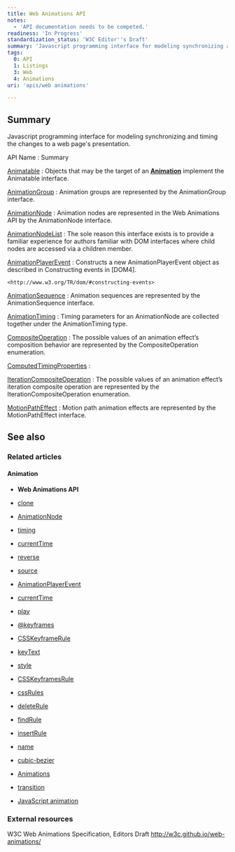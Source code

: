 ```yaml
---
title: Web Animations API
notes:
  - 'API documentation needs to be competed.'
readiness: 'In Progress'
standardization_status: 'W3C Editor''s Draft'
summary: 'Javascript programming interface for modeling synchronizing and timing the changes to a web page''s presentation.'
tags:
  0: API
  1: Listings
  3: Web
  4: Animations
uri: 'apis/web animations'

---
```

## <span>Summary</span>

Javascript programming interface for modeling synchronizing and timing the changes to a web page's presentation.

API Name
:   Summary

[Animatable](/apis/web_animations/Animatable)
:   Objects that may be the target of an [**Animation**](/apis/web_animations/Animation) implement the Animatable interface.

[AnimationGroup](/apis/web_animations/AnimationGroup)
:   Animation groups are represented by the AnimationGroup interface.

[AnimationNode](/apis/web_animations/AnimationNode)
:   Animation nodes are represented in the Web Animations API by the AnimationNode interface.

[AnimationNodeList](/apis/web_animations/AnimationNodeList)
:   The sole reason this interface exists is to provide a familiar experience for authors familiar with DOM interfaces where child nodes are accessed via a children member.

[AnimationPlayerEvent](/apis/web_animations/AnimationPlayerEvent)
:   Constructs a new AnimationPlayerEvent object as described in Constructing events in [DOM4].

    <http://www.w3.org/TR/dom/#constructing-events>

[AnimationSequence](/apis/web_animations/AnimationSequence)
:   Animation sequences are represented by the AnimationSequence interface.

[AnimationTiming](/apis/web_animations/AnimationTiming)
:   Timing parameters for an AnimationNode are collected together under the AnimationTiming type.

[CompositeOperation](/apis/web_animations/CompositeOperation)
:   The possible values of an animation effect’s composition behavior are represented by the CompositeOperation enumeration.

[ComputedTimingProperties](/apis/web_animations/ComputedTimingProperties)
:

[IterationCompositeOperation](/apis/web_animations/IterationCompositeOperation)
:   The possible values of an animation effect’s iteration composite operation are represented by the IterationCompositeOperation enumeration.

[MotionPathEffect](/apis/web_animations/MotionPathEffect)
:   Motion path animation effects are represented by the MotionPathEffect interface.

## <span>See also</span>

### <span>Related articles</span>

#### <span>Animation</span>

-   **Web Animations API**

-   [clone](/apis/web_animations/AnimationEffect/clone)

-   [AnimationNode](/apis/web_animations/AnimationNode)

-   [timing](/apis/web_animations/AnimationNode/timing)

-   [currentTime](/apis/web_animations/AnimationPlayer/currentTime)

-   [reverse](/apis/web_animations/AnimationPlayer/reverse)

-   [source](/apis/web_animations/AnimationPlayer/source)

-   [AnimationPlayerEvent](/apis/web_animations/AnimationPlayerEvent)

-   [currentTime](/apis/web_animations/AnimationTimeline/currentTime)

-   [play](/apis/web_animations/AnimationTimeline/play)

-   [@keyframes](/css/atrules/@keyframes)

-   [CSSKeyframeRule](/css/cssom/CSSKeyframeRule)

-   [keyText](/css/cssom/CSSKeyframeRule/keyText)

-   [style](/css/cssom/CSSKeyframeRule/style)

-   [CSSKeyframesRule](/css/cssom/CSSKeyframesRule)

-   [cssRules](/css/cssom/CSSKeyframesRule/cssRules)

-   [deleteRule](/css/cssom/CSSKeyframesRule/deleteRule)

-   [findRule](/css/cssom/CSSKeyframesRule/findRule)

-   [insertRule](/css/cssom/CSSKeyframesRule/insertRule)

-   [name](/css/cssom/CSSKeyframesRule/name)

-   [cubic-bezier](/css/functions/cubic-bezier)

-   [Animations](/css/properties/animations)

-   [transition](/css/properties/transition)

-   [JavaScript animation](/tutorials/animation_in_javascript_2)

### <span>External resources</span>

W3C Web Animations Specification, Editors Draft <http://w3c.github.io/web-animations/>